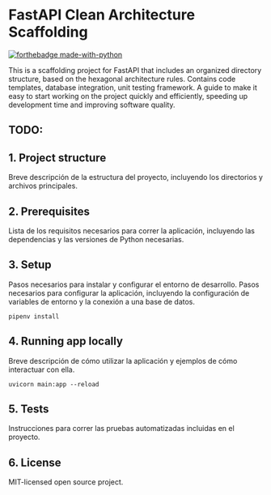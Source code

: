 # FastAPI Clean Architecture Scaffolding
[![forthebadge made-with-python](http://ForTheBadge.com/images/badges/made-with-python.svg)](https://www.python.org/)

This is a scaffolding project for FastAPI that includes an organized directory structure, based on the hexagonal architecture rules. 
Contains code templates, database integration, unit testing framework.
A guide to make it easy to start working on the project quickly and efficiently, speeding up development
time and improving software quality.


## TODO:

## 1. Project structure
Breve descripción de la estructura del proyecto, incluyendo los directorios y archivos principales.

## 2. Prerequisites
Lista de los requisitos necesarios para correr la aplicación, incluyendo las dependencias y las versiones de Python necesarias.

## 3. Setup
Pasos necesarios para instalar y configurar el entorno de desarrollo.
Pasos necesarios para configurar la aplicación, incluyendo la configuración de variables de entorno y la conexión a una base de datos.
```shell
pipenv install
```


## 4. Running app locally
Breve descripción de cómo utilizar la aplicación y ejemplos de cómo interactuar con ella.
```shell
uvicorn main:app --reload
```

## 5. Tests
Instrucciones para correr las pruebas automatizadas incluidas en el proyecto.

## 6. License
MIT-licensed open source project.

